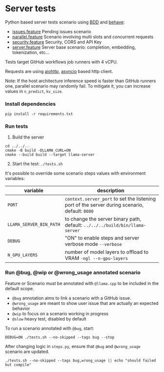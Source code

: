 # Server tests

Python based server tests scenario using [BDD](https://en.wikipedia.org/wiki/Behavior-driven_development)
and [behave](https://behave.readthedocs.io/en/latest/):

* [issues.feature](./features/issues.feature) Pending issues scenario
* [parallel.feature](./features/parallel.feature) Scenario involving multi slots and concurrent requests
* [security.feature](./features/security.feature) Security, CORS and API Key
* [server.feature](./features/server.feature) Server base scenario: completion, embedding, tokenization, etc...

Tests target GitHub workflows job runners with 4 vCPU.

Requests are
using [aiohttp](https://docs.aiohttp.org/en/stable/client_reference.html), [asyncio](https://docs.python.org/fr/3/library/asyncio.html)
based http client.

Note: If the host architecture inference speed is faster than GitHub runners one, parallel scenario may randomly fail.
To mitigate it, you can increase values in `n_predict`, `kv_size`.

### Install dependencies

`pip install -r requirements.txt`

### Run tests

1. Build the server

```shell
cd ../../..
cmake -B build -DLLAMA_CURL=ON
cmake --build build --target llama-server
```

2. Start the test: `./tests.sh`

It's possible to override some scenario steps values with environment variables:

| variable                 | description                                                                                    |
|--------------------------|------------------------------------------------------------------------------------------------|
| `PORT`                   | `context.server_port` to set the listening port of the server during scenario, default: `8080` |
| `LLAMA_SERVER_BIN_PATH`  | to change the server binary path, default: `../../../build/bin/llama-server`                         |
| `DEBUG`                  | "ON" to enable steps and server verbose mode `--verbose`                                       |
| `N_GPU_LAYERS`           | number of model layers to offload to VRAM `-ngl --n-gpu-layers`                                |

### Run @bug, @wip or @wrong_usage annotated scenario

Feature or Scenario must be annotated with `@llama.cpp` to be included in the default scope.

- `@bug` annotation aims to link a scenario with a GitHub issue.
- `@wrong_usage` are meant to show user issue that are actually an expected behavior
- `@wip` to focus on a scenario working in progress
- `@slow` heavy test, disabled by default

To run a scenario annotated with `@bug`, start:

```shell
DEBUG=ON ./tests.sh --no-skipped --tags bug --stop
```

After changing logic in `steps.py`, ensure that `@bug` and `@wrong_usage` scenario are updated.

```shell
./tests.sh --no-skipped --tags bug,wrong_usage || echo "should failed but compile"
```
